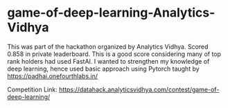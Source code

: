# game-of-deep-learning-Analytics-Vidhya
This was part of the hackathon organized by Analytics Vidhya.  Scored 0.858 in private leaderboard.  This is a good score considering many of top rank holders had used FastAI. I wanted to strengthen my knowledge of deep learning, hence used basic approach using Pytorch taught by https://padhai.onefourthlabs.in/


Competition Link: https://datahack.analyticsvidhya.com/contest/game-of-deep-learning/

